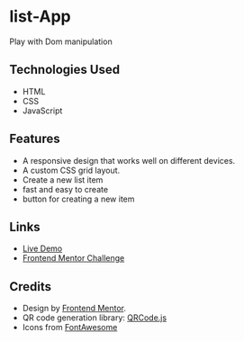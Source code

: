 # list-App
Play with Dom manipulation 



## Technologies Used

- HTML
- CSS
- JavaScript

## Features

- A responsive design that works well on different devices.
- A custom CSS grid layout.
- Create a new list item
- fast and easy to create 
- button for creating a new item

## Links

- [Live Demo](https://codewithmohaimin.github.io/list-App/)
- [Frontend Mentor Challenge](https://www.youtube.com/@CodeWithMohaimin)

## Credits

- Design by [Frontend Mentor](https://www.youtube.com/@CodeWithMohaimin).
- QR code generation library: [QRCode.js](https://www.youtube.com/@CodeWithMohaimin)
- Icons from [FontAwesome](https://www.youtube.com/@CodeWithMohaimin)
